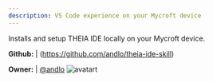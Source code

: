 ```yaml
---
description: VS Code experience on your Mycroft device
---
```

Installs and setup THEIA IDE locally on your Mycroft device.

**Github:** | (https://github.com/andlo/theia-ide-skill)

**Owner:** | [@andlo](https://github.com/andlo) ![avatart](https://avatars2.githubusercontent.com/u/3314671?v=4)

